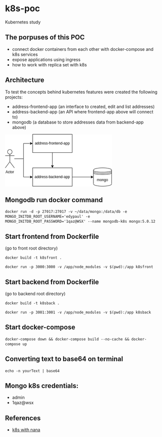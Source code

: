 # k8s-poc
Kubernetes study


## The porpuses of this POC
- connect docker containers from each other with docker-compose and k8s services
- expose applications using ingress
- how to work with replica set with k8s

## Architecture
To test the concepts behind kubernetes features were created the following projects:
- address-frontend-app  (an interface to created, edit and list addresses)
- address-backend-app   (an API where frontend-app above will connect to)
- mongodb               (a database to store addresses data from backend-app above)


![architecture](k8s-architecture.png)


## Mongodb run docker command
```
docker run -d -p 27017:27017 -v ~/data/mongo:/data/db -e MONGO_INITDB_ROOT_USERNAME='edypaul' -e MONGO_INITDB_ROOT_PASSWORD='1qaz@WSX' --name mongodb-k8s mongo:5.0.12
```

## Start frontend from Dockerfile
(go to front root directory)
```
docker build -t k8sfront .
```

```
docker run -p 3000:3000 -v /app/node_modules -v $(pwd):/app k8sfront
```

## Start backend from Dockerfile
(go to backend root directory)
```
docker build -t k8sback .
```

```
docker run -p 3001:3001 -v /app/node_modules -v $(pwd):/app k8sback
```

## Start docker-compose
```
docker-compose down && docker-compose build --no-cache && docker-compose up
```

## Converting text to base64 on terminal
```
echo -n yourText | base64
```

## Mongo k8s credentials:
- admin
- 1qaz@wsx

## References
- [k8s with nana](https://www.youtube.com/watch?v=s_o8dwzRlu4&t=2677s&ab_channel=TechWorldwithNana)
